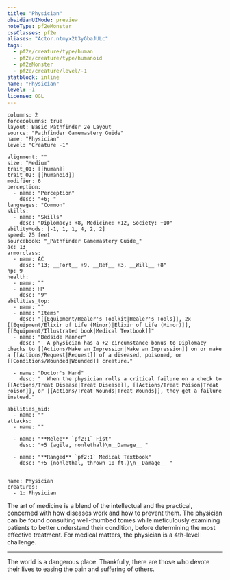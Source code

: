 ```yaml
---
title: "Physician"
obsidianUIMode: preview
noteType: pf2eMonster
cssClasses: pf2e
aliases: "Actor.ntmyx2t3yGbaJULc" 
tags:
  - pf2e/creature/type/human
  - pf2e/creature/type/humanoid
  - pf2eMonster
  - pf2e/creature/level/-1
statblock: inline
name: "Physician"
level: -1
license: OGL
---
```


```statblock
columns: 2
forcecolumns: true
layout: Basic Pathfinder 2e Layout
source: "Pathfinder Gamemastery Guide"
name: "Physician"
level: "Creature -1"

alignment: ""
size: "Medium"
trait_01: [[human]]
trait_02: [[humanoid]]
modifier: 6
perception:
  - name: "Perception"
    desc: "+6; "
languages: "Common"
skills:
  - name: "Skills"
    desc: "Diplomacy: +8, Medicine: +12, Society: +10"
abilityMods: [-1, 1, 1, 4, 2, 2]
speed: 25 feet
sourcebook: "_Pathfinder Gamemastery Guide_"
ac: 13
armorclass:
  - name: AC
    desc: "13; __Fort__ +9, __Ref__ +3, __Will__ +8"
hp: 9
health:
  - name: ""
  - name: HP
    desc: "9"
abilities_top:
  - name: ""
  - name: "Items"
    desc: "[[Equipment/Healer's Toolkit|Healer's Tools]], 2x [[Equipment/Elixir of Life (Minor)|Elixir of Life (Minor)]], [[Equipment/Illustrated book|Medical Textbook]]"
  - name: "Bedside Manner"
    desc: "  A physician has a +2 circumstance bonus to Diplomacy checks to [[Actions/Make an Impression|Make an Impression]] on or make a [[Actions/Request|Request]] of a diseased, poisoned, or [[Conditions/Wounded|Wounded]] creature."

  - name: "Doctor's Hand"
    desc: "  When the physician rolls a critical failure on a check to [[Actions/Treat Disease|Treat Disease]], [[Actions/Treat Poison|Treat Poison]], or [[Actions/Treat Wounds|Treat Wounds]], they get a failure instead."

abilities_mid:
  - name: ""
attacks:
  - name: ""

  - name: "**Melee** `pf2:1` Fist"
    desc: "+5 (agile, nonlethal)\n__Damage__ "

  - name: "**Ranged** `pf2:1` Medical Textbook"
    desc: "+5 (nonlethal, thrown 10 ft.)\n__Damage__ "
 
```

```encounter-table
name: Physician
creatures:
  - 1: Physician
```



The art of medicine is a blend of the intellectual and the practical, concerned with how diseases work and how to prevent them. The physician can be found consulting well-thumbed tomes while meticulously examining patients to better understand their condition, before determining the most effective treatment. For medical matters, the physician is a 4th-level challenge.

* * *

The world is a dangerous place. Thankfully, there are those who devote their lives to easing the pain and suffering of others.
